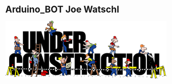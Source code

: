 # Arduino_BOT Joe Watschl

![image](https://github.com/frankyhub/png/blob/master/under_constuction2.jpg)
